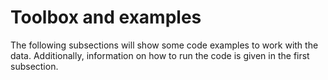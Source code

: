 # Toolbox and examples
The following subsections will show some code examples to work with the data.
Additionally, information on how to run the code is given in the first subsection. 
